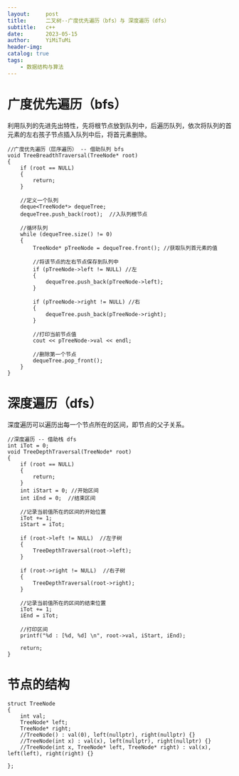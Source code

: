 ```yaml
---
layout:     post
title:      二叉树--广度优先遍历（bfs）与 深度遍历（dfs）
subtitle:   c++
date:       2023-05-15
author:     YiMiTuMi
header-img: 
catalog: true
tags:
    - 数据结构与算法
---
```


# 广度优先遍历（bfs）

利用队列的先进先出特性，先将根节点放到队列中，后遍历队列，依次将队列的首元素的左右孩子节点插入队列中后，将首元素删除。
	
	//广度优先遍历（层序遍历） -- 借助队列 bfs
	void TreeBreadthTraversal(TreeNode* root)
	{
	    if (root == NULL)
	    {
	        return;
	    }
	
	    //定义一个队列
	    deque<TreeNode*> dequeTree;
	    dequeTree.push_back(root);  //入队列根节点
	    
	    //循环队列
	    while (dequeTree.size() != 0)
	    {
	        TreeNode* pTreeNode = dequeTree.front(); //获取队列首元素的值 
	
	        //将该节点的左右节点保存到队列中
	        if (pTreeNode->left != NULL) //左
	        {
	            dequeTree.push_back(pTreeNode->left);
	        }
	
	        if (pTreeNode->right != NULL) //右
	        {
	            dequeTree.push_back(pTreeNode->right);
	        }
	
	        //打印当前节点值
	        cout << pTreeNode->val << endl;
	
	        //删除第一个节点
	        dequeTree.pop_front();
	    }
	}

# 深度遍历（dfs）

深度遍历可以遍历出每一个节点所在的区间，即节点的父子关系。

	//深度遍历 -- 借助栈 dfs
	int iTot = 0;
	void TreeDepthTraversal(TreeNode* root)
	{
	    if (root == NULL)
	    {
	        return;
	    }
	    int iStart = 0; //开始区间
	    int iEnd = 0;  //结束区间 
	
	    //记录当前值所在的区间的开始位置
	    iTot += 1;
	    iStart = iTot;
	
	    if (root->left != NULL)  //左子树
	    {
	        TreeDepthTraversal(root->left);
	    }
	
		if (root->right != NULL)  //右子树
		{
			TreeDepthTraversal(root->right);
		}
	
	    //记录当前值所在的区间的结束位置
	    iTot += 1;
	    iEnd = iTot;
	
	    //打印区间
	    printf("%d : [%d, %d] \n", root->val, iStart, iEnd);
	
	    return;
	}


# 节点的结构

	struct TreeNode
	{
		int val;
		TreeNode* left;
		TreeNode* right;
		//TreeNode() : val(0), left(nullptr), right(nullptr) {}
		//TreeNode(int x) : val(x), left(nullptr), right(nullptr) {}
		//TreeNode(int x, TreeNode* left, TreeNode* right) : val(x), left(left), right(right) {}
	
	};


